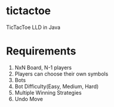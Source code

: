 # tictactoe
TicTacToe LLD in Java

# Requirements
1. NxN Board, N-1 players
2. Players can choose their own symbols
3. Bots
4. Bot Difficulty(Easy, Medium, Hard)
5. Multiple Winning Strategies
6. Undo Move
